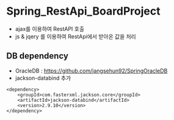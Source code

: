 # Spring_RestApi_BoardProject
- ajax를 이용하여 RestAPI 호출
- js & jqery 를 이용하여 RestApi에서 받아온 값을 처리

## DB dependency 
* OracleDB : https://github.com/jangsehun92/SpringOracleDB
* jackson-databind 추가

<!-- https://mvnrepository.com/artifact/com.fasterxml.jackson.core/jackson-databind -->
    <dependency>
        <groupId>com.fasterxml.jackson.core</groupId>
        <artifactId>jackson-databind</artifactId>
        <version>2.9.10</version>
    </dependency>
